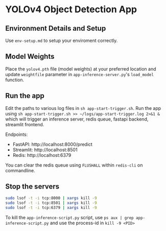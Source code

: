 # YOLOv4 Object Detection App

## Environment Details and Setup
Use `env-setup.md` to setup your enviroment correctly.

## Model Weights
Place the `yolov4.pth` file (model weights) at your preferred location and update `weightfile` parameter  in `app-inference-server.py`'s `load_model` function.

## Run the app
Edit the paths to various log files in `sh app-start-trigger.sh`.
Run the app using `sh app-start-trigger.sh >> ~/logs/app-start-trigger.log 2>&1 &` which will trigger an inference server, redis queue, fastapi backend, streamlit frontend.

Endpoints:
 - FastAPI: http://localhost:8000/predict
 - Streamlit: http://localhost:8501
 - Redis: http://localhost:6379

You can clear the redis queue using `FLUSHALL` within `redis-cli` on commandline.

## Stop the servers
```bash
sudo lsof -t -i tcp:8000 | xargs kill -9
sudo lsof -t -i tcp:8501 | xargs kill -9
sudo lsof -t -i tcp:6379 | xargs kill -9
```

To kill the `app-inference-script.py` script, use `ps aux | grep app-inference-script.py` and use the process-id in `kill -9 <PID>`
